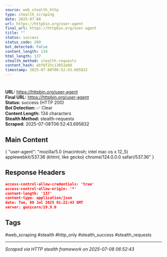 ```yaml
---
source: web_stealth_http
type: stealth_scraping
date: 2025-07-08
url: https://httpbin.org/user-agent
final_url: https://httpbin.org/user-agent
title: ""
status: success
status_code: 200
bot_detected: False
content_length: 134
html_length: 137
stealth_method: stealth-requests
content_hash: ebf6f25c13051e0d
timestamp: 2025-07-08T06:52:43.695832
---
```


# 

**URL:** https://httpbin.org/user-agent  
**Final URL:** https://httpbin.org/user-agent  
**Status:** success (HTTP 200)  
**Bot Detection:** ✅ Clear  
**Content Length:** 134 characters  
**Stealth Method:** stealth-requests  
**Scraped:** 2025-07-08T06:52:43.695832  

## Main Content

{ "user-agent": "mozilla/5.0 (macintosh; intel mac os x 12_5) applewebkit/537.36 (khtml, like gecko) chrome/124.0.0.0 safari/537.36" }







## Response Headers

```json
access-control-allow-credentials: 'true'
access-control-allow-origin: '*'
content-length: '137'
content-type: application/json
date: Tue, 08 Jul 2025 01:22:43 GMT
server: gunicorn/19.9.0

```

## Tags

#web_scraping #stealth #http_only #stealth_success #stealth_requests

---
*Scraped via HTTP stealth framework on 2025-07-08 06:52:43*
